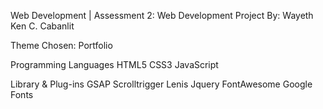 Web Development | Assessment 2: Web Development Project
By: Wayeth Ken C. Cabanlit

Theme Chosen: Portfolio

Programming Languages
HTML5
CSS3
JavaScript

Library & Plug-ins
GSAP Scrolltrigger
Lenis
Jquery
FontAwesome
Google Fonts
